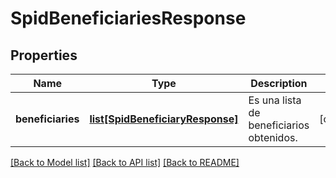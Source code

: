 # SpidBeneficiariesResponse

## Properties
Name | Type | Description | Notes
------------ | ------------- | ------------- | -------------
**beneficiaries** | [**list[SpidBeneficiaryResponse]**](SpidBeneficiaryResponse.md) | Es una lista de beneficiarios obtenidos. | [optional] 

[[Back to Model list]](../README.md#documentation-for-models) [[Back to API list]](../README.md#documentation-for-api-endpoints) [[Back to README]](../README.md)

